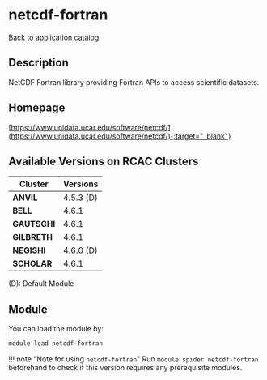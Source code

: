 # netcdf-fortran

[Back to application catalog](../app_catalog.md)

## Description

NetCDF Fortran library providing Fortran APIs to access scientific datasets.

## Homepage

[https://www.unidata.ucar.edu/software/netcdf/](https://www.unidata.ucar.edu/software/netcdf/){:target="_blank"}

## Available Versions on RCAC Clusters

|Cluster|Versions|
|---|---|
**ANVIL**|4.5.3 (D)
**BELL**|4.6.1
**GAUTSCHI**|4.6.1
**GILBRETH**|4.6.1
**NEGISHI**|4.6.0 (D)
**SCHOLAR**|4.6.1

(D): Default Module

## Module

You can load the module by:

```bash
module load netcdf-fortran
```

!!! note "Note for using `netcdf-fortran`"
    Run `module spider netcdf-fortran` beforehand to check if this version requires any prerequisite modules.
